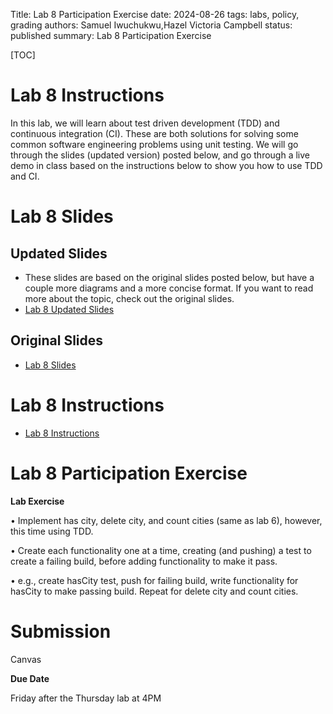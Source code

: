 Title: Lab 8 Participation Exercise
date: 2024-08-26
tags: labs, policy, grading
authors: Samuel Iwuchukwu,Hazel Victoria Campbell
status: published
summary: Lab 8 Participation Exercise

[TOC]

# Lab 8 Instructions

In this lab, we will learn about test driven development (TDD) and continuous integration (CI). These are both solutions for solving some common software engineering problems using unit testing. We will go through the slides (updated version) posted below, and go through a live demo in class based on the instructions below to show you how to use TDD and CI.

# Lab 8 Slides 

## Updated Slides

- These slides are based on the original slides posted below, but have a couple more diagrams and a more concise format. If you want to read more about the topic, check out the original slides.
- [Lab 8 Updated Slides]({attach}/labs/slides/Lab_8_Updated_Slides_Fall_2024.pptx)

## Original Slides

* [Lab 8 Slides]({attach}/labs/slides/Lab8_Slides.pdf)

# Lab 8 Instructions

* [Lab 8 Instructions]({attach}/labs/slides/Lab8_Instructions.pdf)

# Lab 8 Participation Exercise

**Lab Exercise**

• Implement has city, delete city, and count cities (same as lab 6), however, this time using TDD.

• Create each functionality one at a time, creating (and pushing) a test to create a failing build, before adding functionality to make it pass.

• e.g., create hasCity test, push for failing build, write functionality for hasCity to make passing build. Repeat for delete city and count cities.

# Submission

Canvas

**Due Date**

Friday after the Thursday lab at 4PM